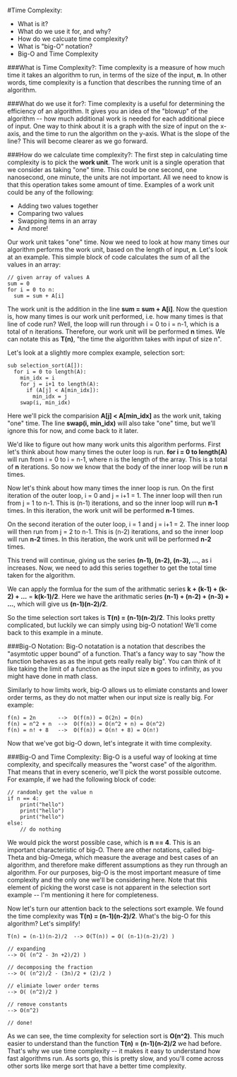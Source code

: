 #Time Complexity:
- What is it?
- What do we use it for, and why?
- How do we calcuate time complexity?
- What is "big-O" notation?
- Big-O and Time Complexity


###What is Time Complexity?:
Time complexity is a measure of how much time it takes an algorithm to run, in terms of the size of the input, <b>n</b>. In other words, time complexity is a function that describes the running time of an algorithm. 

###What do we use it for?:
Time complexity is a useful for determining the efficiency of an algorithm. It gives you an idea of the "blowup" of the algorithm -- how much additional work is needed for each additional piece of input. One way to think about it is a graph with the size of input on the x-axis, and the time to run the algorithm on the y-axis. What is the slope of the line? This will become clearer as we go forward.



###How do we calculate time complexity?:
The first step in calculating time complexity is to pick the <b>work unit</b>. The work unit is a single operation that we consider as taking "one" time. This could be one second, one nanosecond, one minute, the units are not important. All we need to know is that this operation takes some amount of time. Examples of a work unit could be any of the following:

- Adding two values together
- Comparing two values
- Swapping items in an array
- And more!

Our work unit takes "one" time. Now we need to look at how many times our algorithm performs the work unit, based on the length of input, <b>n</b>. Let's look at an example. This simple block of code calculates the sum of all the values in an array:

	// given array of values A
	sum = 0
	for i = 0 to n:
	  sum = sum + A[i]

The work unit is the addition in the line <b>sum = sum + A[i]</b>. Now the question is, how many times is our work unit performed, i.e. how many times is that line of code run? Well, the loop will run through i = 0 to i = n-1, which is a total of n iterations. Therefore, our work unit will be performed <b>n</b> times. We can notate this as <b>T(n)</b>, "the time the algorithm takes with input of size n". 

Let's look at a slightly more complex example, selection sort:

	sub selection_sort(A[]):
	  for i = 0 to length(A):
	    min_idx = i
	    for j = i+1 to length(A):
	      if (A[j] < A[min_idx]):
	        min_idx = j
	    swap(i, min_idx)

Here we'll pick the comparision <b>A[j] < A[min_idx]</b> as the work unit, taking "one" time. The line <b>swap(i, min_idx)</b> will also take "one" time, but we'll ignore this for now, and come back to it later.

We'd like to figure out how many work units this algorithm performs. First let's think about how many times the outer loop is run. <b>for i = 0 to length(A)</b> will run from i = 0 to i = n-1, where n is the length of the array. This is a total of <b>n</b> iterations. So now we know that the body of the inner loop will be run <b>n</b> times.

Now let's think about how many times the inner loop is run. On the first iteration of the outer loop, i = 0 and j = i+1 = 1. The inner loop will then run from j = 1 to n-1. This is (n-1) iterations, and so the inner loop will run <b>n-1</b> times. In this iteration, the work unit will be performed <b>n-1</b> times.

On the second iteration of the outer loop, i = 1 and j = i+1 = 2. The inner loop will then run from j = 2 to n-1. This is (n-2) iterations, and so the inner loop will run <b>n-2</b> times. In this iteration, the work unit will be performed <b>n-2</b> times.

This trend will continue, giving us the series <b>(n-1), (n-2), (n-3), ...</b>, as i increases. Now, we need to add this series together to get the total time taken for the algorithm. 

We can apply the formlua for the sum of the arithmatic series <b>k + (k-1) + (k-2) + ...</b> = <b>k(k-1)/2</b>. Here we have the arithmatic series <b>(n-1) + (n-2) + (n-3) + ...</b>, which will give us <b>(n-1)(n-2)/2</b>.

So the time selection sort takes is <b>T(n) = (n-1)(n-2)/2</b>. This looks pretty complicated, but luckily we can simply using big-O notation! We'll come back to this example in a minute.

###Big-O Notation:
Big-O notatation is a notation that describes the "asymtotic upper bound" of a function. That's a fancy way to say "how the function behaves as as the input gets really really big". You can think of it like taking the limit of a function as the input size <b>n</b> goes to infinity, as you might have done in math class.

Similarly to how limits work, big-O allows us to elimiate constants and lower order terms, as they do not matter when our input size is really big. For example:

	f(n) = 2n  		-->  O(f(n)) = O(2n) = O(n)
	f(n) = n^2 + n	-->  O(f(n)) = O(n^2 + n) = O(n^2)
	f(n) = n! + 8	-->  O(f(n)) = O(n! + 8) = O(n!)

Now that we've got big-O down, let's integrate it with time complexity.

###Big-O and Time Complexity:
Big-O is a useful way of looking at time complexity, and specifcally measures the "worst case" of the algorithm. That means that in every scenerio, we'll pick the worst possible outcome. For example, if we had the following block of code:

	// randomly get the value n
	if n == 4:
		print("hello")
		print("hello")
		print("hello")
	else:
		// do nothing

We would pick the worst possible case, which is <b>n == 4</b>. This is an important characteristic of big-O. There are other notations, called big-Theta and big-Omega, which measure the average and best cases of an algorithm, and therefore make different assumptions as they run through an algorithm. For our purposes, big-O is the most important measure of time complexity and the only one we'll be considering here. Note that this element of picking the worst case is not apparent in the selection sort example -- I'm mentioning it here for completeness.

Now let's turn our attention back to the selections sort example. We found the time complexity was <b>T(n) = (n-1)(n-2)/2</b>. What's the big-O for this algorithm? Let's simplify!

	T(n) = (n-1)(n-2)/2  --> O(T(n)) = O( (n-1)(n-2)/2) )

	// expanding
	--> O( (n^2 - 3n +2)/2) )

	// decomposing the fraction
	--> O( (n^2)/2 - (3n)/2 + (2)/2 )

	// elimiate lower order terms
	--> O( (n^2)/2 )

	// remove constants
	--> O(n^2)

	// done!

As we can see, the time complexity for selection sort is <b>O(n^2)</b>. This much easier to understand than the function <b>T(n) = (n-1)(n-2)/2</b> we had before. That's why we use time complexity -- it makes it easy to understand how fast algorithms run. As sorts go, this is pretty slow, and you'll come across other sorts like merge sort that have a better time complexity.

